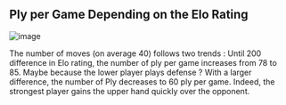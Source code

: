 ## Ply per Game Depending on the Elo Rating ##

![image](assets/resources/images/3-PlyPerGame.png)

The number of moves (on average 40) follows two trends :
Until 200 difference in Elo rating, the number of ply per game increases from 78 to 85. Maybe because the lower player plays defense ?
With a larger difference, the number of Ply decreases to 60 ply per game. Indeed, the strongest player gains the upper hand quickly over the opponent.
